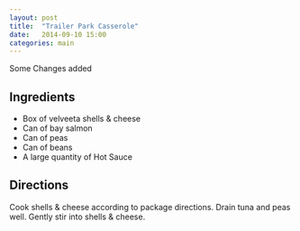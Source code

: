 ```yaml
---
layout: post
title:  "Trailer Park Casserole"
date:   2014-09-10 15:00
categories: main
---
```


Some Changes added

## Ingredients
- Box of velveeta shells & cheese
- Can of bay salmon
- Can of peas
- Can of beans
- A large quantity of Hot Sauce

## Directions

Cook shells & cheese according to package directions. Drain tuna and peas well. Gently stir into shells & cheese.
